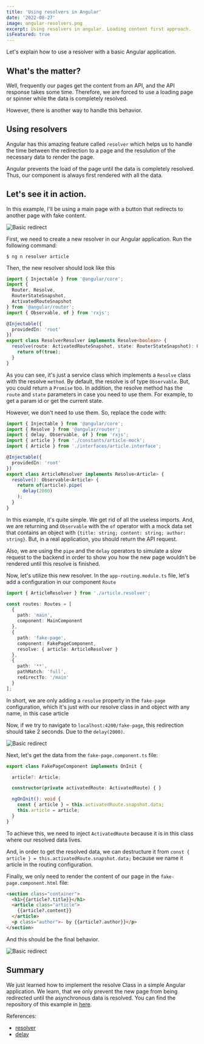 ```yaml
---
title: 'Using resolvers in Angular'
date: '2022-08-27'
image: angular-resolvers.png
excerpt: Using resolvers in angular. Loading content first approach.
isFeatured: true
---
```


Let's explain how to use a resolver with a basic Angular application.

## What's the matter?
Well, frequently our pages get the content from an API, and the API response takes some time.
Therefore, we are forced to use a loading page or spinner while the data is completely resolved.

However, there is another way to handle this behavior.

## Using resolvers
Angular has this amazing feature called `resolver` which helps us to handle the time between the redirection to a page
and the resolution of the necessary data to render the page.

Angular prevents the load of the page until the data is completely resolved. Thus, our component is always first rendered with
all the data.

## Let's see it in action.
In this example, I'll be using a main page with a button that redirects to another page with fake content.

![Basic redirect](gif-initial.gif)

First, we need to create a new resolver in our Angular application.
Run the following command:
```console
$ ng n resolver article
```

Then, the new resolver should look like this

```ts
import { Injectable } from '@angular/core';
import {
  Router, Resolve,
  RouterStateSnapshot,
  ActivatedRouteSnapshot
} from '@angular/router';
import { Observable, of } from 'rxjs';

@Injectable({
  providedIn: 'root'
})
export class ResolverResolver implements Resolve<boolean> {
  resolve(route: ActivatedRouteSnapshot, state: RouterStateSnapshot): Observable<boolean> {
    return of(true);
  }
}

```
As you can see, it's just a service class which implements a `Resolve` class with the resolve `method`.
By default, the resolve is of type `Observable`. But, you could return a `Promise` too.
In addition, the resolve method has the `route` and `state` parameters in case you need to use them.
For example, to get a param id or get the current state.

However, we don't need to use them. So, replace the code with:

```ts
import { Injectable } from '@angular/core';
import { Resolve } from '@angular/router';
import { delay, Observable, of } from 'rxjs';
import { article } from './constants/article-mock';
import { Article } from './interfaces/article.interface';

@Injectable({
  providedIn: 'root'
})
export class ArticleResolver implements Resolve<Article> {
  resolve(): Observable<Article> {
    return of(article).pipe(
      delay(2000)
    );
  }
}
```
In this example, it's quite simple. We get rid of all the useless imports.
And, we are returning and `Observable` with the `of` operator with a mock data set 
that contains an object with `{title: string; content: string; author: string}`.
But, in a real application, you should return the API request.

Also, we are using the `pipe` and the `delay` operators to simulate a slow request to the backend
in order to show you how the new page wouldn't be rendered until this resolve is finished.


Now, let's utilize this new resolver.
In the `app-routing.module.ts` file, let's add a configuration in our component `Route`

```ts
import { ArticleResolver } from './article.resolver';

const routes: Routes = [
  {
    path: 'main',
    component: MainComponent
  },
  {
    path: 'fake-page',
    component: FakePageComponent,
    resolve: { article: ArticleResolver }
  },
  {
    path: '**',
    pathMatch: 'full',
    redirectTo: '/main'
  }
];
```
In short, we are only adding a `resolve` property in the `fake-page` configuration, which it's just
with our resolve class in and object with any name, in this case article

Now, if we try to navigate to `localhost:4200/fake-page`, this redirection should take 2 seconds. Due to the `delay(2000)`.

![Basic redirect](gif-second.gif)

Next, let's get the data from the `fake-page.component.ts` file:

```ts
export class FakePageComponent implements OnInit {

  article?: Article;

  constructor(private activatedRoute: ActivatedRoute) { }

  ngOnInit(): void {
    const { article } = this.activatedRoute.snapshot.data;
    this.article = article;
  }
}
```
To achieve this, we need to inject `ActivatedRoute` because it is in this class where our resolved data lives.

And, in order to get the resolved data, we can destructure it from `const { article } = this.activatedRoute.snapshot.data;` 
because we name it article in the routing configuration.

Finally, we only need to render the content of our page in the `fake-page.component.html` file:

```html
<section class="container">
  <h1>{{article?.title}}</h1>
  <article class="article">
    {{article?.content}}
  </article>
  <p class="author">- by {{article?.author}}</p>
</section>
```

And this should be the final behavior.

![Basic redirect](gif-final.gif=560x732)

## Summary
We just learned how to implement the resolve Class in a simple Angular application.
We learn, that we only prevent the new page from being redirected until the asynchronous data is resolved.
You can find the repository of this example in [here](https://github.com/Andres2D/berserk-angular/tree/resolver).

References:
* [resolver](https://angular.io/api/router/Resolve)
* [delay](https://rxjs.dev/api/operators/delay)
